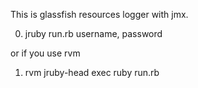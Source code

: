 This is glassfish resources logger with jmx.

0. jruby run.rb username, password

or if you use rvm

1. rvm jruby-head exec ruby run.rb
